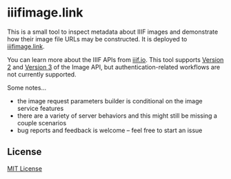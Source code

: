 # iiifimage.link

This is a small tool to inspect metadata about IIIF images and demonstrate how their image file URLs may be constructed. It is deployed to [iiifimage.link](https://iiifimage.link/).

You can learn more about the IIIF APIs from [iiif.io](https://iiif.io/api/). This tool supports [Version 2](https://iiif.io/api/image/2.1/) and [Version 3](https://iiif.io/api/image/3.0/) of the Image API, but authentication-related workflows are not currently supported.

Some notes...

* the image request parameters builder is conditional on the image service features
* there are a variety of server behaviors and this might still be missing a couple scenarios
* bug reports and feedback is welcome &ndash; feel free to start an issue

## License

[MIT License](LICENSE)
